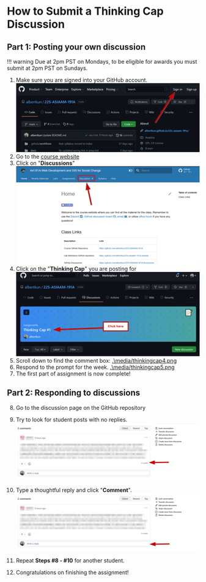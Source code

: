 # How to Submit a Thinking Cap Discussion

## Part 1: Posting your own discussion

!!! warning
    Due at 2pm PST on Mondays, to be eligible for awards you must submit at 2pm PST on Sundays.

1. Make sure you are signed into your GitHub account. ![.\media/thinkingcap0.png](media/thinkingcap0.png)
2. Go to the [course website](https://albertkun.github.io/22S-ASIAAM-191A/)
3. Click on "**Discussions**"![.\media/thinkingcap1.png](media/thinkingcap1.png)
4. Click on the "**Thinking Cap**" you are posting for![.\media/thinkingcap3.png](media/thinkingcap3.png)
5. Scroll down to find the comment box: [.\media/thinkingcap4.png](media/thinkingcap4.png)
6. Respond to the prompt for the week. [.\media/thinkingcap5.png](media/thinkingcap5.png)
7. The first part of assignment is now complete!

## Part 2: Responding to discussions

8. Go to the discussion page on the GitHub repository

9.  Try to look for student posts with no replies. ![.\media/thinkingcap8.png](media/thinkingcap8.png)

10.  Type a thoughtful reply and click "**Comment**".![.\media/thinkingcap9.png](media/thinkingcap9.png)

11.  Repeat **Steps #8 - #10** for another student.

12.  Congratulations on finishing the assignment!